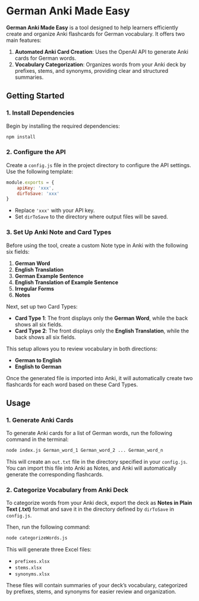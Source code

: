 # German Anki Made Easy

**German Anki Made Easy** is a tool designed to help learners efficiently create and organize Anki flashcards for German vocabulary. It offers two main features:

1. **Automated Anki Card Creation**: Uses the OpenAI API to generate Anki cards for German words.
2. **Vocabulary Categorization**: Organizes words from your Anki deck by prefixes, stems, and synonyms, providing clear and structured summaries.

## Getting Started

### 1. Install Dependencies

Begin by installing the required dependencies:

```bash
npm install
```

### 2. Configure the API

Create a `config.js` file in the project directory to configure the API settings. Use the following template:

```javascript
module.exports = {
    apiKey: 'xxx', 
    dirToSave: 'xxx' 
}
```

- Replace `'xxx'` with your API key.
- Set `dirToSave` to the directory where output files will be saved.

### 3. Set Up Anki Note and Card Types

Before using the tool, create a custom Note type in Anki with the following six fields:

1. **German Word**
2. **English Translation**
3. **German Example Sentence**
4. **English Translation of Example Sentence**
5. **Irregular Forms**
6. **Notes**

Next, set up two Card Types:

- **Card Type 1**: The front displays only the **German Word**, while the back shows all six fields.
- **Card Type 2**: The front displays only the **English Translation**, while the back shows all six fields.

This setup allows you to review vocabulary in both directions:
- **German to English**
- **English to German**

Once the generated file is imported into Anki, it will automatically create two flashcards for each word based on these Card Types.

## Usage

### 1. Generate Anki Cards

To generate Anki cards for a list of German words, run the following command in the terminal:

```bash
node index.js German_word_1 German_word_2 ... German_word_n
```

This will create an `out.txt` file in the directory specified in your `config.js`. You can import this file into Anki as Notes, and Anki will automatically generate the corresponding flashcards.

### 2. Categorize Vocabulary from Anki Deck

To categorize words from your Anki deck, export the deck as **Notes in Plain Text (.txt)** format and save it in the directory defined by `dirToSave` in `config.js`.

Then, run the following command:

```bash
node categorizeWords.js
```

This will generate three Excel files:

- `prefixes.xlsx`
- `stems.xlsx`
- `synonyms.xlsx`

These files will contain summaries of your deck’s vocabulary, categorized by prefixes, stems, and synonyms for easier review and organization.